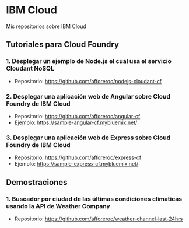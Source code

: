 # IBM Cloud 
Mis repositorios sobre IBM Cloud

## Tutoriales para Cloud Foundry

### 1. Desplegar un ejemplo de Node.js el cual usa el servicio Cloudant NoSQL<br>
* Repositorio: https://github.com/afforeroc/nodejs-cloudant-cf

### 2. Desplegar una aplicación web de Angular sobre Cloud Foundry de IBM Cloud<br>
* Repositorio: https://github.com/afforeroc/angular-cf
* Ejemplo: https://sample-angular-cf.mybluemix.net/

### 3. Desplegar una aplicación web de Express sobre Cloud Foundry de IBM Cloud<br>
* Repositorio: https://github.com/afforeroc/express-cf
* Ejemplo: https://sample-express-cf.mybluemix.net/

## Demostraciones

### 1. Buscador por ciudad de las últimas condiciones climaticas usando la API de Weather Company
* Repositorio: https://github.com/afforeroc/weather-channel-last-24hrs
